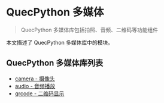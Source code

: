 # QuecPython 多媒体

> QuecPython 多媒体库包括拍照、音频、二维码等功能组件

本文描述了 QuecPython 多媒体库中的模块。

## QuecPython 多媒体库列表

- [camera - 摄像头](./camera.md)
- [audio - 音频播放](./audio.md)
- [qrcode - 二维码显示](./qrcode.md)